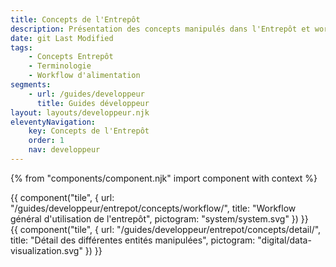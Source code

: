 ```yaml
---
title: Concepts de l'Entrepôt
description: Présentation des concepts manipulés dans l'Entrepôt et workflow général d'alimentation
date: git Last Modified
tags:
    - Concepts Entrepôt
    - Terminologie
    - Workflow d'alimentation
segments:
    - url: /guides/developpeur
      title: Guides développeur
layout: layouts/developpeur.njk
eleventyNavigation:
    key: Concepts de l'Entrepôt
    order: 1
    nav: developpeur
---
```


{% from "components/component.njk" import component with context %}

<div class="fr-grid-row fr-grid-row--gutters">

<div class="fr-col-md-4">
{{ component("tile", {
    url: "/guides/developpeur/entrepot/concepts/workflow/",
    title: "Workflow général d'utilisation de l'entrepôt",
    pictogram: "system/system.svg"
}) }}
</div>

<div class="fr-col-md-4">
{{ component("tile", {
    url: "/guides/developpeur/entrepot/concepts/detail/",
    title: "Détail des différentes entités manipulées",
    pictogram: "digital/data-visualization.svg"
}) }}
</div>

</div>
